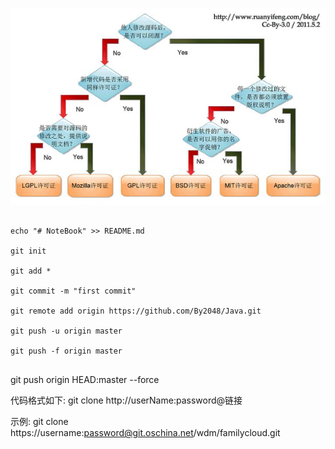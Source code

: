 

![开源图](_image/开源.jpg)

```

echo "# NoteBook" >> README.md

git init

git add *

git commit -m "first commit"

git remote add origin https://github.com/By2048/Java.git

git push -u origin master

git push -f origin master


```


git push origin HEAD:master --force




代码格式如下: 
git clone http://userName:password@链接

示例: 
git clone https://username:password@git.oschina.net/wdm/familycloud.git